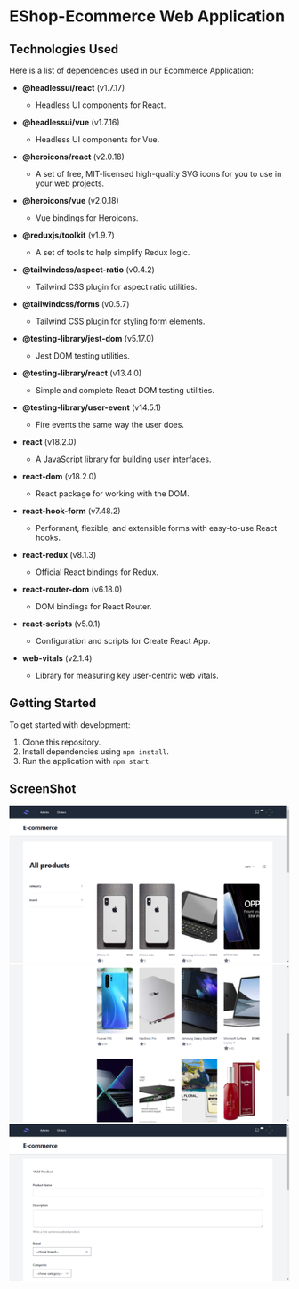 # EShop-Ecommerce Web Application

## Technologies Used

Here is a list of dependencies used in our Ecommerce Application:

- **@headlessui/react** (v1.7.17)
  - Headless UI components for React.

- **@headlessui/vue** (v1.7.16)
  - Headless UI components for Vue.

- **@heroicons/react** (v2.0.18)
  - A set of free, MIT-licensed high-quality SVG icons for you to use in your web projects.

- **@heroicons/vue** (v2.0.18)
  - Vue bindings for Heroicons.

- **@reduxjs/toolkit** (v1.9.7)
  - A set of tools to help simplify Redux logic.

- **@tailwindcss/aspect-ratio** (v0.4.2)
  - Tailwind CSS plugin for aspect ratio utilities.

- **@tailwindcss/forms** (v0.5.7)
  - Tailwind CSS plugin for styling form elements.

- **@testing-library/jest-dom** (v5.17.0)
  - Jest DOM testing utilities.

- **@testing-library/react** (v13.4.0)
  - Simple and complete React DOM testing utilities.

- **@testing-library/user-event** (v14.5.1)
  - Fire events the same way the user does.

- **react** (v18.2.0)
  - A JavaScript library for building user interfaces.

- **react-dom** (v18.2.0)
  - React package for working with the DOM.

- **react-hook-form** (v7.48.2)
  - Performant, flexible, and extensible forms with easy-to-use React hooks.

- **react-redux** (v8.1.3)
  - Official React bindings for Redux.

- **react-router-dom** (v6.18.0)
  - DOM bindings for React Router.

- **react-scripts** (v5.0.1)
  - Configuration and scripts for Create React App.

- **web-vitals** (v2.1.4)
  - Library for measuring key user-centric web vitals.

## Getting Started

To get started with development:

1. Clone this repository.
2. Install dependencies using `npm install`.
3. Run the application with `npm start`.

## ScreenShot

<img src="https://raw.githubusercontent.com/Virendrakeshri/EShop-Ecommerce/master/src/image/Screenshot%20(134).png"/>
<img src="https://raw.githubusercontent.com/Virendrakeshri/EShop-Ecommerce/master/src/image/Screenshot%20(135).png"/>
<img src="https://raw.githubusercontent.com/Virendrakeshri/EShop-Ecommerce/master/src/image/Screenshot%20(136).png"/>



